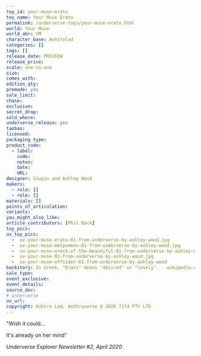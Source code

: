 ```yaml
---
toy_id: your-muse-erato
toy_name: Your Muse Erato
permalink: /underverse-toys/your-muse-erato.html
world: Your Muse
world_abr: YM
character_base: Ashtrolad
categories: []
tags: []
release_date: PREVIEW
release_price: 
scale: one-to-one
size: 
comes_with: 
edition_qty: 
premade: yes
sale_limit: 
chase: 
exclusive: 
secret_drop:
sold_where: 
underverse_release: yes
taobao: 
licensed:
packaging_type:
product_code: 
  - label: 
    code: 
    notes: 
    date: 
    URL:
designer: Siuyin and Ashley Wood
makers:
  - role: []
  - role: []
materials: []
points_of_articulation: 
variants: 
you_might_also_like:
article_contributors: [Phil Back]
toy_pics:
uv_toy_pics:
  -  uv-your-muse-erato-01-from-underverse-by-ashley-wood.jpg
  -  uv-your-muse-melpomene-01-from-underverse-by-ashley-wood.jpg
  -  uv-your-muse-wreck-of-the-beautiful-01-from-underverse-by-ashley-wood.jpg
  -  uv-your-muse-02-from-underverse-by-ashley-wood.jpg
  -  uv-your-muse-offsider-01-from-underverse-by-ashley-wood
backstory: In Greek, "Erato" means "desired" or "lovely". - wikipedia.com
sale_type: 
event_exclusive: 
event_details:
source_doc:
# underverse
uv_url: 
copyright: Ashtro Lad; Ashtroverse @ 2020 7174 PTY LTD
---
```

"Wish it could...

It's already on her mind"

<cite>Underverse Explorer Newsletter #2, April 2020</cite>